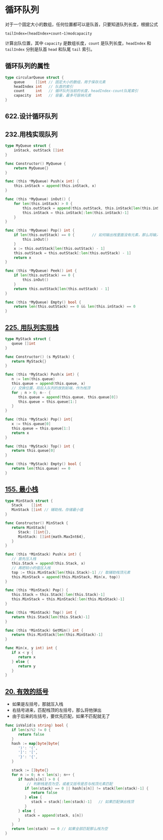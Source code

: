 # 循环队列

对于一个固定大小的数组，任何位置都可以是队首，只要知道队列长度，根据公式

`tailIndex=(headIndex+count−1)modcapacity`

计算出队位置，其中 `capacity` 是数组长度，`count` 是队列长度，`headIndex` 和 `tailIndex` 分别是队首 `head` 和队尾 `tail` 索引。

## 循环队列的属性

```go
type circularQueue struct {
	queue     []int // 固定大小的数组，用于保存元素
	headIndex int   // 队首的索引
	count     int   // 循环队列当前的长度，headIndex-count队尾索引
	capacity  int   // 容量，最多可容纳元素
}
```

## 622.设计循环队列

## 232.用栈实现队列

```go
type MyQueue struct {
	inStack, outStack []int
}

func Constructor() MyQueue {
	return MyQueue{}
}

func (this *MyQueue) Push(x int) {
	this.inStack = append(this.inStack, x)
}

func (this *MyQueue) inOut() {
	for len(this.inStack) > 0 {
		this.outStack = append(this.outStack, this.inStack[len(this.inStack)-1]) // 压入输入栈最后一个元素到输出栈
		this.inStack = this.inStack[:len(this.inStack)-1]
	}
}

func (this *MyQueue) Pop() int {
	if len(this.outStack) == 0 {		// 如何输出栈里面没有元素，那么将输入栈的压入过来
		this.inOut()
	}
	x := this.outStack[len(this.outStack) - 1]
	this.outStack = this.outStack[:len(this.outStack) - 1]
	return x
}

func (this *MyQueue) Peek() int {
	if len(this.outStack) == 0 {
		this.inOut()
	}
	return this.outStack[len(this.outStack) - 1]
}

func (this *MyQueue) Empty() bool {
	return len(this.outStack) == 0 && len(this.inStack) == 0
}
```

## [225. 用队列实现栈](https://leetcode-cn.com/problems/implement-stack-using-queues/)

```go
type MyStack struct {
   queue []int
}

func Constructor() (s MyStack) {
   return MyStack{}
}

func (this *MyStack) Push(x int) {
   n := len(this.queue)
   this.queue = append(this.queue, x)
   // 交换位置，将后入队列的放到前端，作为栈顶
   for ; n > 0; n-- {
      this.queue = append(this.queue, this.queue[0])
      this.queue = this.queue[1:]
   }
}

func (this *MyStack) Pop() int{
   x := this.queue[0]
   this.queue = this.queue[1:]
   return x
}

func (this *MyStack) Top() int {
   return this.queue[0]
}

func (this *MyStack) Empty() bool {
   return len(this.queue) == 0
}
```

## [155. 最小栈](https://leetcode-cn.com/problems/min-stack/)

```go
type MinStack struct {
   Stack    []int
   MinStack []int // 辅助栈，存储最小值
}

func Constructor() MinStack {
   return MinStack{
      Stack: []int{},
      MinStack: []int{math.MaxInt64},
   }
}

func (this *MinStack) Push(x int) {
   // 首先压入栈
   this.Stack = append(this.Stack, x)
   // 再把较小的值压入栈
   top := this.MinStack[len(this.Stack)-1] // 取辅助栈顶元素
   this.MinStack = append(this.MinStack, Min(x, top))
}

func (this *MinStack) Pop() {
   this.Stack = this.Stack[:len(this.Stack)-1]
   this.MinStack = this.MinStack[:len(this.MinStack)-1]
}

func (this *MinStack) Top() int {
   return this.Stack[len(this.Stack)-1]
}

func (this *MinStack) GetMin() int {
   return this.MinStack[len(this.MinStack)-1]
}

func Min(x, y int) int {
   if x < y {
      return x
   } else {
      return y
   }
}
```

## [20. 有效的括号](https://leetcode-cn.com/problems/valid-parentheses/)

* 如果是左括号，那就压入栈
* 右括号进来，匹配栈顶的左括号，那么将他弹出
* 由于后来的左括号，要优先匹配，如果不匹配就无了

```go
func isValid(s string) bool {
   if len(s)%2 != 0 {
      return false
   }
   hash := map[byte]byte{
      ')': '(',
      ']': '[',
      '}': '{',
   }

   stack := []byte{}
   for n := 0; n < len(s); n++ {
      if hash[s[n]] > 0 {
          // 判断栈是否为空，或者又括号是否与栈顶元素匹配
         if len(stack) == 0 || hash[s[n]] != stack[len(stack)-1] {
            return false
         } else {
            stack = stack[:len(stack)-1]   // 如果匹配弹出栈顶
         }
      } else {
         stack = append(stack, s[n])
      }
   }
   return len(stack) == 0 // 如果全部匹配那么栈为空
}
```
